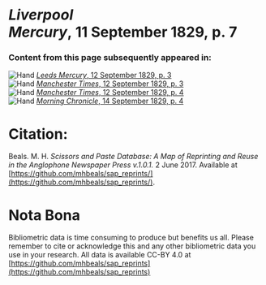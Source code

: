 # *Liverpool Mercury*, 11 September 1829, p. 7  
  
### Content from this page subsequently appeared in:  
![Hand](http://scissorsandpaste.net/wp-content/uploads/2017/06/smallhandpointer.png) [*Leeds Mercury*, 12 September 1829, p. 3](https://mhbeals.github.io/sap_html/Leeds-Mercury/Leeds-Mercury-12-September-1829-p-3)  
![Hand](http://scissorsandpaste.net/wp-content/uploads/2017/06/smallhandpointer.png) [*Manchester Times*, 12 September 1829, p. 3](https://mhbeals.github.io/sap_html/Manchester-Times/Manchester-Times-12-September-1829-p-3)  
![Hand](http://scissorsandpaste.net/wp-content/uploads/2017/06/smallhandpointer.png) [*Manchester Times*, 12 September 1829, p. 4](https://mhbeals.github.io/sap_html/Manchester-Times/Manchester-Times-12-September-1829-p-4)  
![Hand](http://scissorsandpaste.net/wp-content/uploads/2017/06/smallhandpointer.png) [*Morning Chronicle*, 14 September 1829, p. 4](https://mhbeals.github.io/sap_html/Morning-Chronicle/Morning-Chronicle-14-September-1829-p-4)  


# Citation: 

Beals. M. H. *Scissors and Paste Database: A Map of Reprinting and Reuse in the Anglophone Newspaper Press v.1.0.1.* 2 June 2017. Available at [https://github.com/mhbeals/sap_reprints/](https://github.com/mhbeals/sap_reprints/). 

# Nota Bona

Bibliometric data is time consuming to produce but benefits us all. Please remember to cite or acknowledge this and any other bibliometric data you use in your research. All data is available CC-BY 4.0 at [https://github.com/mhbeals/sap_reprints](https://github.com/mhbeals/sap_reprints)
